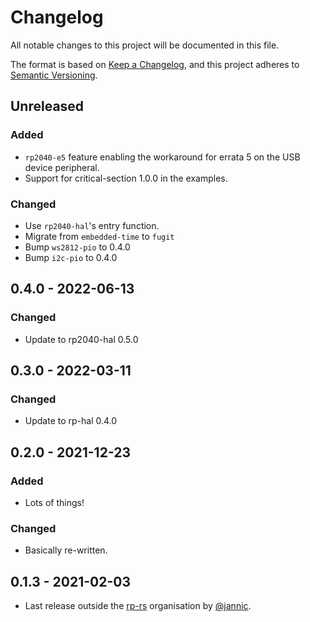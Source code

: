 # Changelog

All notable changes to this project will be documented in this file.

The format is based on [Keep a Changelog](https://keepachangelog.com/en/1.0.0/),
and this project adheres to [Semantic Versioning](https://semver.org/spec/v2.0.0.html).

## Unreleased

### Added

- `rp2040-e5` feature enabling the workaround for errata 5 on the USB device peripheral.
- Support for critical-section 1.0.0 in the examples.

### Changed

- Use `rp2040-hal`'s entry function.
- Migrate from `embedded-time` to `fugit`
- Bump `ws2812-pio` to 0.4.0
- Bump `i2c-pio` to 0.4.0

## 0.4.0 - 2022-06-13

### Changed

- Update to rp2040-hal 0.5.0

## 0.3.0 - 2022-03-11

### Changed

- Update to rp-hal 0.4.0

## 0.2.0 - 2021-12-23

### Added

- Lots of things!

### Changed

- Basically re-written.

## 0.1.3 - 2021-02-03

- Last release outside the [rp-rs] organisation by [@jannic].

[@jannic]: https://github.com/jannic
[rp-rs]: https://github.com/rp-rs
